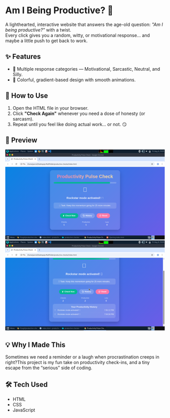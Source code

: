 # Am I Being Productive? 💭

A lighthearted, interactive website that answers the age-old question: *"Am I being productive?"* with a twist.  
Every click gives you a random, witty, or motivational response… and maybe a little push to get back to work.  

## ✨ Features
- 🎯 Multiple response categories — Motivational, Sarcastic, Neutral, and Silly.
- 🎨 Colorful, gradient-based design with smooth animations.

## 🚀 How to Use
1. Open the HTML file in your browser.
2. Click **"Check Again"** whenever you need a dose of honesty (or sarcasm).
3. Repeat until you feel like doing actual work… or not. 😏

## 📸 Preview
![Home preview](home.png)
![History preview](history.png)

## 💡 Why I Made This
Sometimes we need a reminder or a laugh when procrastination creeps in right?This project is my fun take on productivity check-ins, and a tiny escape from the “serious” side of coding.

## 🛠️ Tech Used
- HTML
- CSS
- JavaScript

